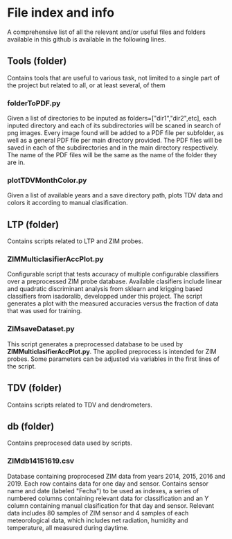 # File index and info
A comprehensive list of all the relevant and/or useful files and folders available in this github is available in the following lines.

## Tools (folder)
Contains tools that are useful to various task, not limited to a single part of the project but related to all, or at least several, of them

### folderToPDF.py
Given a list of directories to be inputed as folders=["dir1","dir2",etc], each inputed directory and each of its subdirectories will be scaned in search of png images. Every image found will be added to a PDF file per subfolder, as well as a general PDF file per main directory provided. The PDF files will be saved in each of the subdirectories and in the main directory respectively. The name of the PDF files will be the same as the name of the folder they are in.

### plotTDVMonthColor.py
Given a list of available years and a save directory path, plots TDV data and colors it according to manual clasification.

## LTP (folder)
Contains scripts related to LTP and ZIM probes.

### ZIMMulticlasifierAccPlot.py
Configurable script that tests accuracy of multiple configurable classifiers over a preprocessed ZIM probe database. Available clasifiers include linear and quadratic discriminant analysis from sklearn and krigging based classifiers from isadoralib, developped under this project. The script generates a plot with the measured accuracies versus the fraction of data that was used for training.

### ZIMsaveDataset.py
This script generates a preprocessed database to be used by **ZIMMulticlasifierAccPlot.py**. The applied preprocess is intended for ZIM probes. Some parameters can be adjusted via variables in the first lines of the script.

## TDV (folder)
Contains scripts related to TDV and dendrometers.

## db (folder)
Contains preprocesed data used by scripts.

### ZIMdb14151619.csv
Database containing proprocesed ZIM data from years 2014, 2015, 2016 and 2019. Each row contains data for one day and sensor. Contains sensor name and date (labeled "Fecha") to be used as indexes, a series of numbered columns containing relevant data for classification and an Y column containing manual clasification for that day and sensor. Relevant data includes 80 samples of ZIM sensor and 4 samples of each meteorological data, which includes net radiation, humidity and temperature, all measured during daytime. 